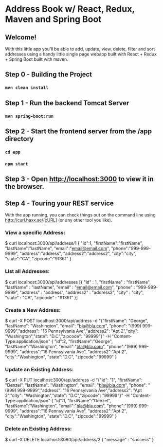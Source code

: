 # Address Book w/ React, Redux, Maven and Spring Boot

## Welcome!
With this little app you'll be able to add, update, view, delete, filter and sort addresses using a handy little single page webapp built with React + Redux + Spring Boot built with maven.

Step 0 - Building the Project
----
### `mvn clean install`

Step 1 - Run the backend Tomcat Server
----
### `mvn spring-boot:run`

Step 2 - Start the frontend server from the /app directory
----
### `cd app`
### `npm start`


Step 3 - Open [http://localhost:3000](http://localhost:3000) to view it in the browser.
----

Step 4 - Touring your REST service
----
With the app running, you can check things out on the command line using http://curl.haxx.se/[cURL] (or any other tool you like).

### View a specific Address:
$ curl localhost:3000/api/address/1
{
    "id":1,
    "firstName":"firstName",
    "lastName":"lastName",
    "email":"email@email.com",
    "phone":"999-999-9999",
    "address":"address",
    "address2":"address2",
    "city":"city",
    "state":"CA",
    "zipcode":"91361"
}

### List all Addresses:
$ curl localhost:3000/api/addresses
[{
    "id" : 1,
    "firstName" : "firstName",
    "lastName" : "lastName",
    "email" : "email@email.com",
    "phone" : "999-999-9999",
    "address" : "address",
    "address2" : "address2",
    "city" : "city",
    "state" : "CA",
    "zipcode" : "91361"
}]

### Create a New Address:
$ curl -X POST localhost:3000/api/address -d "{\"firstName\": \"George\", \"lastName\": \"Washington\", \"email\": \"bla@bla.com\", \"phone\": \"(999) 999-9999\",\"address\": \"16 Pennsylvania Ave\",\"address2\": \"Apt 2\",\"city\": \"Washington\",\"state\": \"D.C\",\"zipcode\": \"99999\"}" -H "Content-Type:application/json"
{
    "id":2,
    "firstName":"George",
    "lastName":"Washington",
    "email":"bla@bla.com",
    "phone":"(999) 999-9999",
    "address":"16 Pennsylvania Ave",
    "address2":"Apt 2",
    "city":"Washington",
    "state":"D.C",
    "zipcode":"99999"
}

### Update an Existing Address:
$ curl -X PUT localhost:3000/api/address -d "{\"id\": \"1\", \"firstName\": \"Denzel\", \"lastName\": \"Washington\", \"email\": \"bla@bla.com\", \"phone\": \"(999) 999-9999\",\"address\": \"16 Pennsylvania Ave\",\"address2\": \"Apt 2\",\"city\": \"Washington\",\"state\": \"D.C\",\"zipcode\": \"99999\"}" -H "Content-Type:application/json"
{
    "id":1,
    "firstName":"Denzel",
    "lastName":"Washington",
    "email":"bla@bla.com",
    "phone":"(999) 999-9999",
    "address":"16 Pennsylvania Ave",
    "address2":"Apt 2",
    "city":"Washington",
    "state":"D.C",
    "zipcode":"99999"
}

### Delete an Existing Address:
$ curl -X DELETE localhost:8080/api/address/2
{ 
    "message" : "success"
}
